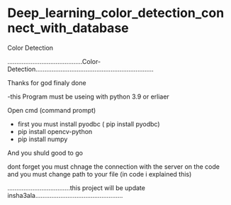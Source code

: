# Deep_learning_color_detection_connect_with_database
Color Detection


..........................................Color-Detection..................................................................

Thanks for god finaly done 

-this Program must be useing with python 3.9 or erliaer

Open cmd (command prompt)
- first you must install pyodbc ( pip install pyodbc)
- pip install opencv-python
- pip install numpy

And you shuld good to go

dont forget you must chnage the connection with the server on the code
and you must change path to your file (in code i explained this)

...................................this project will be update insha3ala.................................................





